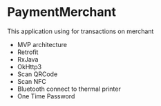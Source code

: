 # PaymentMerchant
This application using for transactions on merchant
- MVP architecture
- Retrofit
- RxJava
- OkHttp3
- Scan QRCode
- Scan NFC
- Bluetooth connect to thermal printer
- One Time Password
